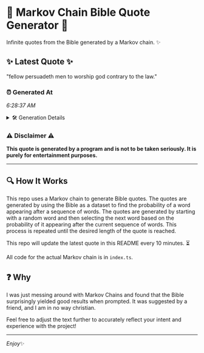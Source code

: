 # 📖 Markov Chain Bible Quote Generator 📖

Infinite quotes from the Bible generated by a Markov chain. ✨

## ✨ Latest Quote ✨
"fellow persuadeth men to worship god contrary to the law."

### ⏰ Generated At
*6:28:37 AM*

<details>
    <summary>🛠️ Generation Details</summary>
    <p>
        <strong>🌱 Seed:</strong> fellow<br>
        <strong>🔄 Iterations:</strong> 9<br>
        <strong>📜 Context History:</strong><br>[ fellow ]: persuadeth<br>[ fellow, persuadeth ]: men<br>[ fellow, persuadeth, men ]: to<br>[ fellow, persuadeth, men, to ]: worship<br>[ fellow, persuadeth, men, to, worship ]: god<br>[ fellow, persuadeth, men, to, worship, god ]: contrary<br>[ persuadeth, men, to, worship, god, contrary ]: to<br>[ men, to, worship, god, contrary, to ]: the<br>[ to, worship, god, contrary, to, the ]: law.<br>
    </p>
</details>

### ⚠️ Disclaimer ⚠️
**This quote is generated by a program and is not to be taken seriously. It is purely for entertainment purposes.**

---

## 🔍 How It Works

This repo uses a Markov chain to generate Bible quotes. The quotes are generated by using the Bible as a dataset to find the probability of a word appearing after a sequence of words. The quotes are generated by starting with a random word and then selecting the next word based on the probability of it appearing after the current sequence of words. This process is repeated until the desired length of the quote is reached.

This repo will update the latest quote in this README every 10 minutes. ⏳

All code for the actual Markov chain is in `index.ts`.

## ❓ Why

I was just messing around with Markov Chains and found that the Bible surprisingly yielded good results when prompted. 
It was suggested by a friend, and I am in no way christian.

Feel free to adjust the text further to accurately reflect your intent and experience with the project!

---

*Enjoy*✨
